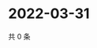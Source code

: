 # 2022-03-31

共 0 条

<!-- BEGIN WEIBO -->
<!-- 最后更新时间 Thu Mar 31 2022 11:19:09 GMT+0800 (China Standard Time) -->

<!-- END WEIBO -->
